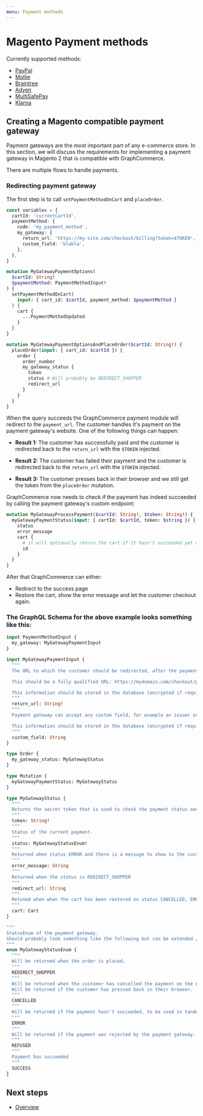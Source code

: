 ```yaml
---
menu: Payment methods
---
```


# Magento Payment methods

Currently supported methods:

- [PayPal](https://github.com/graphcommerce-org/graphcommerce/tree/main/packages/magento-payment-paypal)
- [Mollie](https://github.com/graphcommerce-org/graphcommerce/tree/main/packages/mollie-magento-payment)
- [Braintree](https://github.com/graphcommerce-org/graphcommerce/tree/main/packages/magento-payment-braintree)
- [Adyen](https://github.com/graphcommerce-org/graphcommerce/tree/main/packages/magento-payment-adyen)
- [MultiSafePay](https://github.com/graphcommerce-org/graphcommerce/tree/main/packages/magento-payment-multisafepay)
- [Klarna](https://github.com/graphcommerce-org/graphcommerce/tree/main/packages/magento-payment-klarna)

## Creating a Magento compatible payment gateway

Payment gateways are the most important part of any e-commerce store. In this
section, we will discuss the requirements for implementing a payment gateway in
Magento 2 that is compatible with GraphCommerce.

There are multiple flows to handle payments.

### Redirecting payment gateway

The first step is to call `setPaymentMethodOnCart` and `placeOrder`.

```ts
const variables = {
  cartId: 'currentCartId',
  paymentMethod: {
    code: 'my_payment_method',
    my_gateway: {
      return_url: 'https://my-site.com/checkout/billing?token=$TOKEN',
      custom_field: 'blabla',
    },
  },
}
```

```graphql
mutation MyGatewayPaymentOptions(
  $cartId: String!
  $paymentMethod: PaymentMethodInput!
) {
  setPaymentMethodOnCart(
    input: { cart_id: $cartId, payment_method: $paymentMethod }
  ) {
    cart {
      ...PaymentMethodUpdated
    }
  }
}
```

```graphql
mutation MyGatewayPaymentOptionsAndPlaceOrder($cartId: String!) {
  placeOrder(input: { cart_id: $cartId }) {
    order {
      order_number
      my_gateway_status {
        token
        status # Will probably be REDIRECT_SHOPPER
        redirect_url
      }
    }
  }
}
```

When the query succeeds the GraphCommerce payment module will redirect to the
`payment_url`. The customer handles it's payment on the payment gateway's
website. One of the following things can happen:

- **Result 1:** The customer has successfully paid and the customer is
  redirected back to the `return_url` with the `$TOKEN` injected.

- **Result 2:** The customer has failed their payment and the customer is
  redirected back to the `return_url` with the `$TOKEN` injected.

- **Result 3:** The customer presses back in their browser and we still get the
  token from the `placeOrder` mutation.

GraphCommerce now needs to check if the payment has indeed succeeded by calling
the payment gateway's custom endpoint:

```graphql
mutation MyGatewayProcessPayment($cartId: String!, $token: String!) {
  myGatewayPaymentStatus(input: { cartId: $cartId, token: $string }) {
    status
    error_message
    cart {
      # it will optionally return the cart if it hasn't succeeded yet and is recovered.
      id
    }
  }
}
```

After that GraphCommerce can either:

- Redirect to the success page
- Restore the cart, show the error message and let the customer checkout again.

### The GraphQL Schema for the above example looks something like this:

```graphql
input PaymentMethodInput {
  my_gateway: MyGatewayPaymentInput
}

input MyGatewayPaymentInput {
  """
  The URL to which the customer should be redirected, after the payment has been processed.

  This should be a fully qualified URL: https://mydomain.com/checkout/payment?token=$TOKEN, where $TOKEN will be replaced with the payment gateway token.

  This information should be stored in the database (encrypted if required)
  """
  return_url: String!
  """
  Payment gateway can accept any custom field, for example an issuer or any additional information that can be configured in the checkout.

  This information should be stored in the database (encrypted if required)
  """
  custom_field: String
}

type Order {
  my_gateway_status: MyGatewayStatus
}

type Mutation {
  myGatewayPaymentStatus: MyGatewayStatus
}

type MyGatewayStatus {
  """
  Returns the secret token that is used to check the payment status and is understood by the external payment gateway.
  """
  token: String!
  """
  Status of the current payment.
  """
  status: MyGatewayStatusEnum!
  """
  Returned when status ERROR and there is a message to show to the customer from the gateway
  """
  error_message: String
  """
  Returned when the status is REDIRECT_SHOPPER
  """
  redirect_url: String
  """
  Retuned when when the cart has been restored on status CANCELLED, ERROR, REFUSED
  """
  cart: Cart
}

"""
StatusEnum of the payment gateway.
Should probably look something like the following but can be extended / reduced according payment gateway's requirements.
"""
enum MyGatewayStatusEnum {
  """
  Will be returned when the order is placed.
  """
  REDIRECT_SHOPPER
  """
  Will be returned when the customer has cancelled the payment on the external site.
  Will be returned if the customer has pressed back in their browser.
  """
  CANCELLED
  """
  Will be returned if the payment hasn't succeeded, to be used in tandem with error_message
  """
  ERROR
  """
  Will be returned if the payment was rejected by the payment gateway.
  """
  REFUSED
  """
  Payment has succeeded
  """
  SUCCESS
}
```

## Next steps

- [Overview](./readme)
